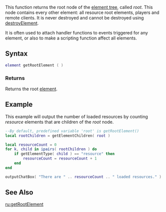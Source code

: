 This function returns the root node of the [element tree](/docs/element_tree.md "wikilink"), called *root*. This node contains every other element: all resource root elements, players and remote clients. It is never destroyed and cannot be destroyed using [destroyElement](/docs/destroyelement.md "wikilink").

It is often used to attach handler functions to events triggered for any element, or also to make a scripting function affect all elements.

Syntax
------

``` lua
element getRootElement ( )
```

### Returns

Returns the root [element](/docs/element.md "wikilink").

Example
-------

This example will output the number of loaded resources by counting *resource* elements that are children of the *root* node.

``` lua
--By default, predefined variable 'root' is getRootElement()
local rootChildren = getElementChildren( root )

local resourceCount = 0
for k, child in ipairs( rootChildren ) do
    if getElementType( child ) == "resource" then
        resourceCount = resourceCount + 1
    end
end

outputChatBox( "There are " .. resourceCount .. " loaded resources." )
```

See Also
--------

[ru:getRootElement](/docs/ru:getrootelement.md "wikilink")
